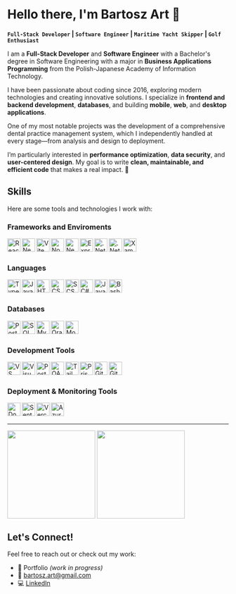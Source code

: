 # Hello there, I'm Bartosz Art 👋

**`Full-Stack Developer` | `Software Engineer` | `Maritime Yacht Skipper` | `Golf Enthusiast`**

I am a **Full-Stack Developer** and **Software Engineer** with a Bachelor's degree in Software Engineering with a major in **Business Applications Programming** from the Polish-Japanese Academy of Information Technology.

I have been passionate about coding since 2016, exploring modern technologies and creating innovative solutions. I specialize in **frontend and backend development**, **databases**, and building **mobile**, **web**, and **desktop applications**.

One of my most notable projects was the development of a comprehensive dental practice management system, which I independently handled at every stage—from analysis and design to deployment.

I’m particularly interested in **performance optimization**, **data security**, and **user-centered design**. My goal is to write **clean, maintainable, and efficient code** that makes a real impact. 🚀




## Skills
Here are some tools and technologies I work with:

### Frameworks and Enviroments
[<img align="left" alt="React" width="30px" src="https://cdn.jsdelivr.net/gh/devicons/devicon@latest/icons/react/react-original.svg" />](https://react.dev/)
[<img align="left" alt="Next.js" width="30px" src="https://cdn.jsdelivr.net/gh/devicons/devicon@latest/icons/nextjs/nextjs-original.svg" />](https://nextjs.org/)
[<img align="left" alt="Vite" width="30px" src="https://cdn.jsdelivr.net/gh/devicons/devicon@latest/icons/vitejs/vitejs-original.svg" />](https://vite.dev/)
[<img align="left" alt="Node.js" width="30px" src="https://cdn.jsdelivr.net/gh/devicons/devicon@latest/icons/nodejs/nodejs-original.svg" />](https://nodejs.org/)
[<img align="left" alt="NestJS" width="30px" src="https://cdn.jsdelivr.net/gh/devicons/devicon@latest/icons/nestjs/nestjs-original.svg" />]([https://nodejs.org/](https://nestjs.com/))

<picture>
  <source media="(prefers-color-scheme: dark)" srcset="./img/express.svg">
  <img align="left" alt="Express" width="30px" src="https://cdn.jsdelivr.net/gh/devicons/devicon@latest/icons/express/express-original.svg" />
</picture>

[<img align="left" alt=".Net" width="30px" src="https://cdn.jsdelivr.net/gh/devicons/devicon@latest/icons/dot-net/dot-net-original.svg" />](https://learn.microsoft.com/dotnet/)
[<img align="left" alt=".Net Core" width="30px" src="https://cdn.jsdelivr.net/gh/devicons/devicon@latest/icons/dotnetcore/dotnetcore-original.svg" />](https://learn.microsoft.com/dotnet/)
[<img align="left" alt="Xamarin" width="30px" src="https://cdn.jsdelivr.net/gh/devicons/devicon@latest/icons/xamarin/xamarin-original.svg" />](https://learn.microsoft.com/previous-versions/xamarin/)
<br />
<br />

### Languages
[<img align="left" alt="TypeScript" width="30px" src="https://cdn.jsdelivr.net/gh/devicons/devicon@latest/icons/typescript/typescript-original.svg" />](https://www.typescriptlang.org/)
[<img align="left" alt="JavaScript" width="30px" src="https://cdn.jsdelivr.net/gh/devicons/devicon@latest/icons/javascript/javascript-original.svg" />](https://developer.mozilla.org/docs/Web/JavaScript)
[<img align="left" alt="HTML" width="30px" src="https://cdn.jsdelivr.net/gh/devicons/devicon@latest/icons/html5/html5-original.svg" />](https://developer.mozilla.org/docs/Web/HTML)
[<img align="left" alt="CSS" width="30px" src="https://cdn.jsdelivr.net/gh/devicons/devicon@latest/icons/css3/css3-original.svg" />](https://developer.mozilla.org/docs/Web/CSS)
[<img align="left" alt="SCSS" width="30px" src="https://cdn.jsdelivr.net/gh/devicons/devicon@latest/icons/sass/sass-original.svg" />](https://sass-lang.com/)
[<img align="left" alt="C#" width="30px" src="https://cdn.jsdelivr.net/gh/devicons/devicon@latest/icons/csharp/csharp-original.svg" />](https://learn.microsoft.com/dotnet/csharp/)
[<img align="left" alt="Java" width="30px" src="https://cdn.jsdelivr.net/gh/devicons/devicon@latest/icons/java/java-original.svg" />](https://www.java.com/)
<img align="left" alt="Bash" width="30px" src="https://cdn.jsdelivr.net/gh/devicons/devicon@latest/icons/bash/bash-original.svg" />
<br />
<br />

### Databases
[<img align="left" alt="PostgreSQL" width="30px" src="https://cdn.jsdelivr.net/gh/devicons/devicon@latest/icons/postgresql/postgresql-original.svg" />](https://www.postgresql.org/)
[<img align="left" alt="SQL Server" width="30px" src="https://cdn.jsdelivr.net/gh/devicons/devicon@latest/icons/microsoftsqlserver/microsoftsqlserver-original.svg" />](https://learn.microsoft.com/sql/sql-server/?view=sql-server-ver16)
[<img align="left" alt="MySQL" width="30px" src="https://cdn.jsdelivr.net/gh/devicons/devicon@latest/icons/mysql/mysql-original.svg" />](https://www.mysql.com/)
[<img align="left" alt="Oracle" width="30px" src="https://cdn.jsdelivr.net/gh/devicons/devicon@latest/icons/oracle/oracle-original.svg" />](https://www.oracle.com/database/)
[<img align="left" alt="MongoDB" width="30px" src="https://cdn.jsdelivr.net/gh/devicons/devicon@latest/icons/mongodb/mongodb-original.svg" />](https://www.mongodb.com/)
<br />
<br />

### Development Tools
[<img align="left" alt="VS Code" width="30px" src="https://cdn.jsdelivr.net/gh/devicons/devicon@latest/icons/vscode/vscode-original.svg" />](https://code.visualstudio.com/)
[<img align="left" alt="Visual Studio" width="30px" src="https://cdn.jsdelivr.net/gh/devicons/devicon@latest/icons/visualstudio/visualstudio-original.svg" />](https://visualstudio.microsoft.com/)
[<img align="left" alt="Postman" width="30px" src="https://cdn.jsdelivr.net/gh/devicons/devicon@latest/icons/postman/postman-original.svg" />](https://www.postman.com/)
[<img align="left" alt="OAuth" width="30px" src="https://cdn.jsdelivr.net/gh/devicons/devicon@latest/icons/oauth/oauth-original.svg" />](https://oauth.net/2/)
[<img align="left" alt="TailwindCSS" width="30px" src="https://cdn.jsdelivr.net/gh/devicons/devicon@latest/icons/tailwindcss/tailwindcss-original.svg" />](https://tailwindcss.com/)

<picture>
  <source media="(prefers-color-scheme: dark)" width="25px" srcset="./img/prisma.svg">
  <img align="left" alt="Prisma" width="30px" src="https://cdn.jsdelivr.net/gh/devicons/devicon@latest/icons/prisma/prisma-original.svg" />
</picture>

[<img align="left" alt="Git" width="30px" src="https://cdn.jsdelivr.net/gh/devicons/devicon@latest/icons/git/git-original.svg" />](https://git-scm.com/)

<picture>
  <source media="(prefers-color-scheme: dark)" srcset="./img/github.svg">
  <img align="left" alt="Github" width="30px" src="https://cdn.jsdelivr.net/gh/devicons/devicon@latest/icons/github/github-original.svg" />
</picture>
<br />
<br />

### Deployment & Monitoring Tools
[<img align="left" alt="Docker" width="30px" src="https://cdn.jsdelivr.net/gh/devicons/devicon@latest/icons/docker/docker-original.svg" />](https://www.docker.com/)
[<img align="left" alt="Sentry" width="30px" src="https://cdn.jsdelivr.net/gh/devicons/devicon@latest/icons/sentry/sentry-original.svg" />](https://sentry.io/)

<picture>
  <source media="(prefers-color-scheme: dark)" srcset="./img/vercel.svg">
  <img align="left" alt="Vercel" width="30px" src="https://cdn.jsdelivr.net/gh/devicons/devicon@latest/icons/vercel/vercel-original.svg" />
</picture>

[<img align="left" alt="Azure" width="30px" src="https://cdn.jsdelivr.net/gh/devicons/devicon@latest/icons/azure/azure-original.svg" />](https://azure.microsoft.com/)
<br />
<br />

---
<span>
  <img height=200 align="center" src="https://github-readme-stats.vercel.app/api?username=artoszbart&show_icons=true&hide_rank=true&theme=transparent&hide=stars&include_all_commits=true&border_color=4446&border_radius=15&custom_title=My%20GitHub%20Stats" />
</span>
<span>
  <img height=200 align="center" src="https://github-readme-stats.vercel.app/api/top-langs/?username=artoszbart&layout=compact&theme=transparent&border_color=4446&border_radius=15&custom_title=My%20Most%20Used%20Languages" />
</span>
<!---<img src="https://github-stackoverflow-readme.vercel.app/?userId=11319657" />--->
<!---&show=reviews,discussions_started,discussions_answered,prs_merged,prs_merged_percentage-->

## Let's Connect!
Feel free to reach out or check out my work:
- 💼 Portfolio *(work in progress)*
- 📧 bartosz.art@gmail.com
- 💻 [LinkedIn](https://www.linkedin.com/in/bartosz-art/)
<!--
- 🔭 I’m currently working on ...
- 🌱 I’m currently learning ...
- 👯 I’m looking to collaborate on ...
- 🤔 I’m looking for help with ...
- 💬 Ask me about ...
- 📫 How to reach me: ...
- 😄 Pronouns: ...
- ⚡ Fun fact: ...
-->
